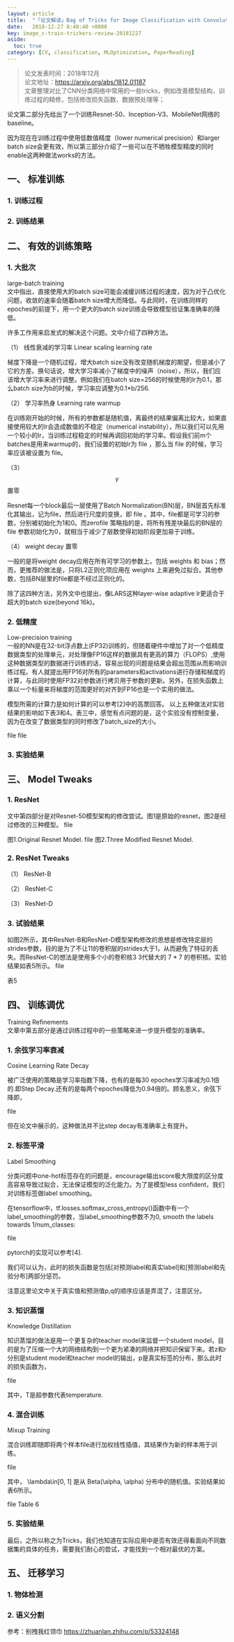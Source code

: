 ```yaml
---
layout: article
title:  "「论文解读」Bag of Tricks for Image Classification with Convolutional Neural Networks"
date:   2018-12-27 8:40:40 +0800
key: image_c-train-trickers-review-20181227
aside:
  toc: true
category: [CV, classification, MLOptimization, PaperReading]
---
```


>论文发表时间：2018年12月  
论文地址：<https://arxiv.org/abs/1812.01187>    
文章整理对比了CNN分类网络中常用的一些tricks，例如改善模型结构，训练过程的精修，包括修改损失函数、数据预处理等；  

论文第二部分先给出了一个训练Resnet-50、Inception-V3、MobileNet网络的baseline。

因为现在在训练过程中使用低数值精度（lower numerical precision）和larger batch size会更有效，所以第三部分介绍了一些可以在不牺牲模型精度的同时enable这两种做法works的方法。


## 一、 标准训练
### 1. 训练过程

### 2. 训练结果

## 二、 有效的训练策略
### 1. 大批次
large-batch training    
文中指出，直接使用大的batch size可能会减缓训练过程的速度，因为对于凸优化问题，收敛的速率会随着batch size增大而降低。与此同时，在训练同样的epoches的前提下，用一个更大的batch size训练会导致模型验证集准确率的降低。

许多工作用来启发式的解决这个问题。文中介绍了四种方法。


（1） 线性衰减的学习率 Linear scaling learning rate  

梯度下降是一个随机过程，增大batch size没有改变随机梯度的期望，但是减小了它的方差。换句话说，增大学习率减小了梯度中的噪声（noise），所以，我们应该增大学习率来进行调整。例如我们在batch size=256的时候使用的lr为0.1，那么batch size为b的时候，学习率应调整为0.1*b/256.


（2） 学习率热身 Learning rate warmup  

在训练刚开始的时候，所有的参数都是随机值，离最终的结果偏离比较大，如果直接使用较大的lr会造成数值的不稳定（numerical instability），所以我们可以先用一个较小的lr，当训练过程稳定的时候再调回初始的学习率。假设我们前m个batches是用来warmup的，我们设置的初始lr为 file ，那么当 file 的时候，学习率应该被设置为 file。


（3） $$\gamma$$ 置零  

Resnet每一个block最后一层使用了Batch Normalization(BN)层，BN层首先标准化其输出，记为file，然后进行尺度的变换，即 file 。其中，file都是可学习的参数，分别被初始化为1和0。而zerofile 策略指的是，将所有残差块最后的BN层的file 参数初始化为0，就相当于减少了层数使得初始阶段更加易于训练。


（4） weight decay 置零  

一般的是将weight decay应用在所有可学习的参数上，包括 weights 和 bias；然而，更推荐的做法是，只将L2正则化项应用在 weights 上来避免过拟合。其他参数，包括BN层里的file都是不经过正则化的。

除了这四种方法，另外文中也提出，像LARS这种layer-wise adaptive lr更适合于超大的batch size(beyond 16k)。


### 2. 低精度
Low-precision training  
一般的NN是在32-bit浮点数上(FP32)训练的，但随着硬件中增加了对一个低精度数据类型的处理单元，对处理像FP16这样的数据具有更高的算力（FLOPS）,使用这种数据类型的数据进行训练的话，容易出现的问题是结果会超出范围从而影响训练过程。有人就提出用FP16对所有的parameters和activations进行存储和梯度的计算，与此同时使用FP32对参数进行拷贝用于参数的更新。另外，在损失函数上乘以一个标量来将梯度的范围更好的对齐到FP16也是一个实用的做法。

模型所需的计算力是如何计算的可以参考[2]中的高票回答。
以上五种做法对实验结果的影响如下表3和4。表三中，感觉有点问题的是，这个实验没有控制变量，因为在改变了数据类型的同时修改了batch_size的大小。

file
file

### 3. 实验结果

## 三、 Model Tweaks
### 1. ResNet
文中第四部分是对Resnet-50模型架构的修改尝试。图1是原始的resnet，图2是经过修改的三种模型。
file

图1.Original Resnet Model.
file
图2.Three Modified Resnet Model.
### 2. ResNet Tweaks
（1） ResNet-B  

（2） ResNet-C  

（3） ResNet-D  

### 3. 试验结果

如图2所示，其中ResNet-B和ResNet-D模型架构修改的思想是修改特定层的strides参数，目的是为了不让11的卷积层的strides大于1，从而避免了特征的丢失。而ResNet-C的想法是使用多个小的卷积核3 3代替大的 7 * 7 的卷积核。实验结果如表5所示。
file

表5


## 四、 训练调优
Training Refinements  
文章中第五部分是通过训练过程中的一些策略来进一步提升模型的准确率。

### 1. 余弦学习率衰减
Cosine Learning Rate Decay    

被广泛使用的策略是学习率指数下降，也有的是每30 epoches学习率减为0.1倍的.即Step Decay.还有的是每两个epoches降低为0.94倍的。顾名思义，余弦下降即，

file

但在论文中展示的，这种做法并不比step decay有准确率上有提升。


### 2. 标签平滑
Label Smoothing  

分类问题中one-hot标签存在的问题是，encourage输出score极大限度的区分度高容易导致过拟合，无法保证模型的泛化能力。为了是模型less confident，我们对训练标签做label smoothing。

在tensorflow中，tf.losses.softmax_cross_entropy()函数中有一个label_smoothing的参数，当label_smoothing参数不为0, smooth the labels towards 1/num_classes:

file

pytorch的实现可以参考[4].

我们可以认为，此时的损失函数是包括[对预测label和真实label]和[预测label和先验分布]两部分惩罚。

注意这里论文中关于真实值和预测值p,q的顺序应该是弄混了，注意区分。


### 3. 知识蒸馏
Knowledge Distillation  

知识蒸馏的做法是用一个更复杂的teacher model来监督一个student model，目的是为了压缩一个大的网络结构到一个更为紧凑的网络并把知识保留下来。若z和r分别是student model和teacher model的输出，p是真实标签的分布，那么此时的损失函数为，

file

其中，T是超参数代表temperature.


### 4. 混合训练
Mixup Training  

混合训练即随即将两个样本file进行加权线性插值，其结果作为新的样本用于训练。

file

其中， \lambda\in[0, 1] 是从 Beta(\alpha, \alpha) 分布中的随机值。实验结果如表6所示。

file
Table 6

### 5. 实验结果

最后，之所以称之为Tricks，我们也知道在实际应用中是否有效还得看面向不同数据集的具体的任务，需要我们耐心的尝试，才能找到一个相对最优的方案。

## 五、 迁移学习
### 1. 物体检测

### 2. 语义分割



参考：别拽我红领巾 <https://zhuanlan.zhihu.com/p/53324148>  
